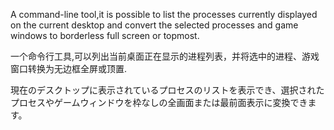 A command-line tool,it is possible to list the processes currently displayed on the current desktop and convert the selected processes and game windows to borderless full screen or topmost.

一个命令行工具,可以列出当前桌面正在显示的进程列表，并将选中的进程、游戏窗口转换为无边框全屏或顶置.

現在のデスクトップに表示されているプロセスのリストを表示でき、選択されたプロセスやゲームウィンドウを枠なしの全画面または最前面表示に変換できます。